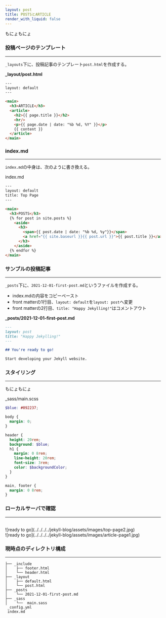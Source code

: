 ```yaml
---
layout: post
title: POSTSとARTICLE 
render_with_liquid: false
---
```


もにょもにょ

### 投稿ページのテンプレート
***

`_layouts`下に、投稿記事のテンプレート`post.html`を作成する。

**_layout/post.html**

```html
---
layout: default
---

<main>
  <h3>ARTICLE</h3>
  <article>
    <h2>{{ page.title }}</h2>
    <hr/>
    <p>{{ page.date | date: "%b %d, %Y" }}</p>
    {{ content }}
  </article>
</main>
```

### index.md
***

`index.md`の中身は、次のように書き換える。

index.md
```html
---
layout: default
title: Top Page
---

<main>
  <h3>POSTS</h3>
  {% for post in site.posts %}
    <aside>
      <h3>
        <span>{{ post.date | date: "%b %d, %y"}}</span>
        <a href="{{ site.baseurl }}{{ post.url }}">{{ post.title }}</a>
      </h3>
    </aside>  
  {% endfor %}
</main>
```



### サンプルの投稿記事
***

`_posts`下に、`2021-12-01-first-post.md`というファイルを作成する。

- index.mdの内容をコピーペースト
- front matterの1行目、`layout: default`を`layout: post`へ変更
- front matterの2行目、`title: "Happy Jekylling!"`はコメントアウト

**_posts/2021-12-01-first-post.md**
```markdown
---
layout: post
title: "Happy Jekylling!"
---

## You're ready to go!

Start developing your Jekyll website.

```

### スタイリング
***

もにょもにょ

_sass/main.scss
```scss
$blue: #092237;

body {
  margin: 0;
}

header {
  height: 20rem;
  background: $blue;
  h1 {
    margin: 0 8rem;
    line-height: 20rem;
    font-size: 3rem;
    color: $backgroundColor;
  }
}

main, footer {
  margin: 0 8rem;
}
```

### ローカルサーバで確認
***

<br/>
![ready to go](../../../../jekyll-blog/assets/images/top-page2.jpg)

<br/>
![ready to go](../../../../jekyll-blog/assets/images/article-page1.jpg)


### 現時点のディレクトリ構成
***

```shell
├── _include
│    ├── footer.html
│    └── header.html
├── _layout
│    ├── default.html
│    └── post.html
├── _posts
│    └── 2021-12-01-first-post.md
├── _sass
│    └──  main.sass
 _config.yml
 index.md
```

